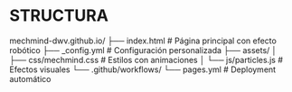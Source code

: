 
# STRUCTURA
mechmind-dwv.github.io/
├── index.html          # Página principal con efecto robótico
├── _config.yml         # Configuración personalizada
├── assets/
│   ├── css/mechmind.css  # Estilos con animaciones
│   └── js/particles.js   # Efectos visuales
└── .github/workflows/
    └── pages.yml       # Deployment automático

